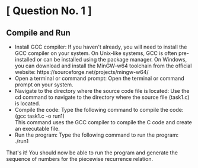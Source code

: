# [ Question No. 1 ]



##  Compile and Run

<ul>
 <li> Install GCC compiler: If you haven't already, you will need to install the GCC compiler on your system. On Unix-like systems, GCC is often pre-installed or can be installed using the package manager. On Windows, you can download and install the MinGW-w64 toolchain from the official website: https://sourceforge.net/projects/mingw-w64/ </li>

 <li>
    Open a terminal or command prompt: Open the terminal or command prompt on your system.
 </li>
 <li>
   Navigate to the directory where the source code file is located: Use the cd command to navigate to the directory where the source file (task1.c) is located.
 </li>
 <li>
    Compile the code: Type the following command to compile the code: (gcc task1.c -o run1) <br>
    This command uses the GCC compiler to compile the C code and create an executable file.
 </li>
 <li>
    Run the program: Type the following command to run the program: ./run1
 </li>
</ul>
That's it! You should now be able to run the program and generate the sequence of numbers for the piecewise recurrence relation.
